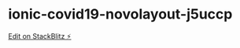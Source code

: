 # ionic-covid19-novolayout-j5uccp

[Edit on StackBlitz ⚡️](https://stackblitz.com/edit/ionic-covid19-novolayout-j5uccp)